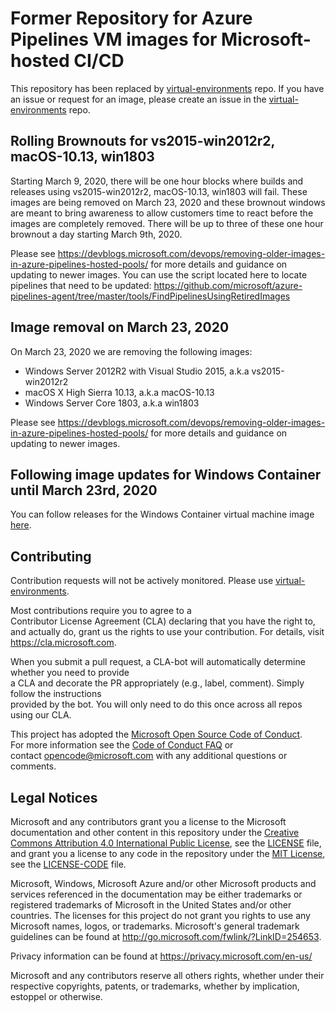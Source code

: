 # Former Repository for Azure Pipelines VM images for Microsoft-hosted CI/CD

This repository has been replaced by [virtual-environments](https://github.com/actions/virtual-environments) repo. If you have an issue or request for an image, please create an issue in the [virtual-environments](https://github.com/actions/virtual-environments) repo.

## Rolling Brownouts for vs2015-win2012r2, macOS-10.13, win1803

Starting March 9, 2020, there will be one hour blocks where builds and releases using vs2015-win2012r2, macOS-10.13, win1803 will fail. These images are being removed on March 23, 2020 and these brownout windows are meant to bring awareness to allow customers time to react before the images are completely removed. There will be up to three of these one hour brownout a day starting March 9th, 2020.

Please see https://devblogs.microsoft.com/devops/removing-older-images-in-azure-pipelines-hosted-pools/ for more details and guidance on updating to newer images.  You can use the script located here to locate pipelines that need to be updated: https://github.com/microsoft/azure-pipelines-agent/tree/master/tools/FindPipelinesUsingRetiredImages

## Image removal on March 23, 2020

On March 23, 2020 we are removing the following images:

- Windows Server 2012R2 with Visual Studio 2015, a.k.a vs2015-win2012r2
- macOS X High Sierra 10.13, a.k.a macOS-10.13
- Windows Server Core 1803, a.k.a win1803

Please see https://devblogs.microsoft.com/devops/removing-older-images-in-azure-pipelines-hosted-pools/ for more details and guidance on updating to newer images.

## Following image updates for Windows Container until March 23rd, 2020
You can follow releases for the Windows Container virtual machine image [here](https://github.com/Microsoft/azure-pipelines-image-generation/releases). 

## Contributing	
Contribution requests will not be actively monitored. Please use [virtual-environments](https://github.com/actions/virtual-environments).

Most contributions require you to agree to a	
Contributor License Agreement (CLA) declaring that you have the right to, and actually do, grant us	
the rights to use your contribution. For details, visit https://cla.microsoft.com.	

When you submit a pull request, a CLA-bot will automatically determine whether you need to provide	
a CLA and decorate the PR appropriately (e.g., label, comment). Simply follow the instructions	
provided by the bot. You will only need to do this once across all repos using our CLA.	

This project has adopted the [Microsoft Open Source Code of Conduct](https://opensource.microsoft.com/codeofconduct/).	
For more information see the [Code of Conduct FAQ](https://opensource.microsoft.com/codeofconduct/faq/) or	
contact [opencode@microsoft.com](mailto:opencode@microsoft.com) with any additional questions or comments.


## Legal Notices

Microsoft and any contributors grant you a license to the Microsoft documentation and other content
in this repository under the [Creative Commons Attribution 4.0 International Public License](https://creativecommons.org/licenses/by/4.0/legalcode),
see the [LICENSE](LICENSE) file, and grant you a license to any code in the repository under the [MIT License](https://opensource.org/licenses/MIT), see the
[LICENSE-CODE](LICENSE-CODE) file.

Microsoft, Windows, Microsoft Azure and/or other Microsoft products and services referenced in the documentation
may be either trademarks or registered trademarks of Microsoft in the United States and/or other countries.
The licenses for this project do not grant you rights to use any Microsoft names, logos, or trademarks.
Microsoft's general trademark guidelines can be found at http://go.microsoft.com/fwlink/?LinkID=254653.

Privacy information can be found at https://privacy.microsoft.com/en-us/

Microsoft and any contributors reserve all others rights, whether under their respective copyrights, patents,
or trademarks, whether by implication, estoppel or otherwise.
